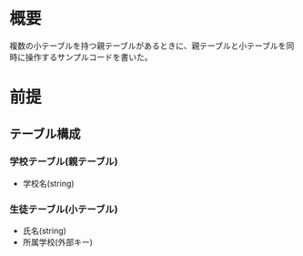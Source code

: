 # 概要
複数の小テーブルを持つ親テーブルがあるときに、親テーブルと小テーブルを同時に操作するサンプルコードを書いた。

# 前提
## テーブル構成
### 学校テーブル(親テーブル)
- 学校名(string)

### 生徒テーブル(小テーブル)
- 氏名(string)
- 所属学校(外部キー)
